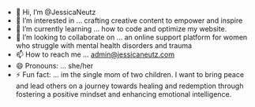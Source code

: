 - 👋 Hi, I’m @JessicaNeutz
- 👀 I’m interested in ... crafting creative content to empower and inspire
- 🌱 I’m currently learning ... how to code and optimize my website.
- 💞️ I’m looking to collaborate on ... an online support platform for women who struggle with mental health disorders and trauma
- 📫 How to reach me ... admin@jessicaneutz.com
- 😄 Pronouns: ... she/her
- ⚡ Fun fact: ... im the single mom of two children. I want to bring peace and lead others on a journey towards healing and redemption through fostering a positive mindset and enhancing emotional intelligence.

<!---
JessicaNeutz/JessicaNeutz is a ✨ special ✨ repository because its `README.md` (this file) appears on your GitHub profile.
You can click the Preview link to take a look at your changes.
--->

